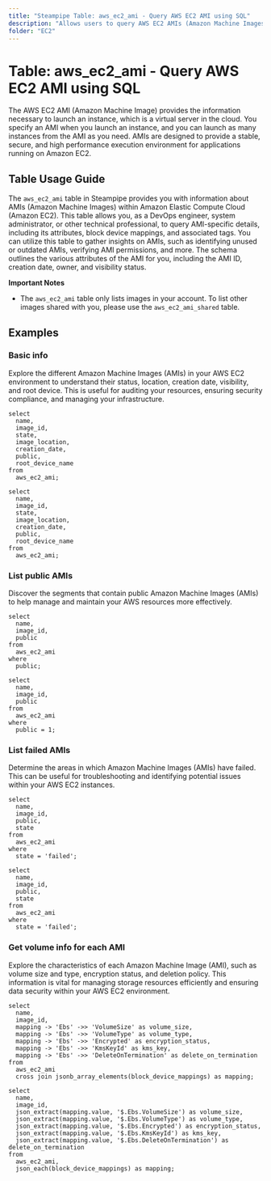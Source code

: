 ```yaml
---
title: "Steampipe Table: aws_ec2_ami - Query AWS EC2 AMI using SQL"
description: "Allows users to query AWS EC2 AMIs (Amazon Machine Images) to retrieve detailed information about each AMI available in the AWS account."
folder: "EC2"
---
```


# Table: aws_ec2_ami - Query AWS EC2 AMI using SQL

The AWS EC2 AMI (Amazon Machine Image) provides the information necessary to launch an instance, which is a virtual server in the cloud. You specify an AMI when you launch an instance, and you can launch as many instances from the AMI as you need. AMIs are designed to provide a stable, secure, and high performance execution environment for applications running on Amazon EC2.

## Table Usage Guide

The `aws_ec2_ami` table in Steampipe provides you with information about AMIs (Amazon Machine Images) within Amazon Elastic Compute Cloud (Amazon EC2). This table allows you, as a DevOps engineer, system administrator, or other technical professional, to query AMI-specific details, including its attributes, block device mappings, and associated tags. You can utilize this table to gather insights on AMIs, such as identifying unused or outdated AMIs, verifying AMI permissions, and more. The schema outlines the various attributes of the AMI for you, including the AMI ID, creation date, owner, and visibility status.

**Important Notes**
- The `aws_ec2_ami` table only lists images in your account. To list other images shared with you, please use the `aws_ec2_ami_shared` table.

## Examples

### Basic info
Explore the different Amazon Machine Images (AMIs) in your AWS EC2 environment to understand their status, location, creation date, visibility, and root device. This is useful for auditing your resources, ensuring security compliance, and managing your infrastructure.

```sql+postgres
select
  name,
  image_id,
  state,
  image_location,
  creation_date,
  public,
  root_device_name
from
  aws_ec2_ami;
```

```sql+sqlite
select
  name,
  image_id,
  state,
  image_location,
  creation_date,
  public,
  root_device_name
from
  aws_ec2_ami;
```

### List public AMIs
Discover the segments that contain public Amazon Machine Images (AMIs) to help manage and maintain your AWS resources more effectively.

```sql+postgres
select
  name,
  image_id,
  public
from
  aws_ec2_ami
where
  public;
```

```sql+sqlite
select
  name,
  image_id,
  public
from
  aws_ec2_ami
where
  public = 1;
```

### List failed AMIs
Determine the areas in which Amazon Machine Images (AMIs) have failed. This can be useful for troubleshooting and identifying potential issues within your AWS EC2 instances.

```sql+postgres
select
  name,
  image_id,
  public,
  state
from
  aws_ec2_ami
where
  state = 'failed';
```

```sql+sqlite
select
  name,
  image_id,
  public,
  state
from
  aws_ec2_ami
where
  state = 'failed';
```

### Get volume info for each AMI
Explore the characteristics of each Amazon Machine Image (AMI), such as volume size and type, encryption status, and deletion policy. This information is vital for managing storage resources efficiently and ensuring data security within your AWS EC2 environment.

```sql+postgres
select
  name,
  image_id,
  mapping -> 'Ebs' ->> 'VolumeSize' as volume_size,
  mapping -> 'Ebs' ->> 'VolumeType' as volume_type,
  mapping -> 'Ebs' ->> 'Encrypted' as encryption_status,
  mapping -> 'Ebs' ->> 'KmsKeyId' as kms_key,
  mapping -> 'Ebs' ->> 'DeleteOnTermination' as delete_on_termination
from
  aws_ec2_ami
  cross join jsonb_array_elements(block_device_mappings) as mapping;
```

```sql+sqlite
select
  name,
  image_id,
  json_extract(mapping.value, '$.Ebs.VolumeSize') as volume_size,
  json_extract(mapping.value, '$.Ebs.VolumeType') as volume_type,
  json_extract(mapping.value, '$.Ebs.Encrypted') as encryption_status,
  json_extract(mapping.value, '$.Ebs.KmsKeyId') as kms_key,
  json_extract(mapping.value, '$.Ebs.DeleteOnTermination') as delete_on_termination
from
  aws_ec2_ami,
  json_each(block_device_mappings) as mapping;
```